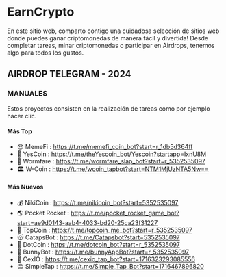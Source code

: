 # EarnCrypto
En este sitio web, comparto contigo una cuidadosa selección de sitios web donde puedes ganar criptomonedas de manera fácil y divertida! Desde completar tareas, minar criptomonedas o participar en Airdrops, tenemos algo para todos los gustos.

## AIRDROP TELEGRAM - 2024
### MANUALES
Estos proyectos consisten en la realización de tareas como por ejemplo hacer clic.

#### Más Top
- 😎 MemeFi : https://t.me/memefi_coin_bot?start=r_1db5d364ff
- 🏅 YesCoin : https://t.me/theYescoin_bot/Yescoin?startapp=IxnU8M
- 🐛 Wormfare : https://t.me/wormfare_slap_bot?start=r_5352535097
- 🏛 W-Coin : https://t.me/wcoin_tapbot?start=NTM1MjUzNTA5Nw==

#### Más Nuevos
- 💰 NikiCoin : https://t.me/nikicoin_bot?start=5352535097
- 🌎 Pocket Rocket : https://t.me/pocket_rocket_game_bot?start=ae9d0143-aab4-4033-bd20-25ca23f31227
- 💸 TopCoin : https://t.me/topcoin_me_bot?start=r_5352535097
- 😽 CatapsBot : https://t.me/Catapsbot?start=5352535097
- 🎯 DotCoin : https://t.me/dotcoin_bot?start=r_5352535097
- 🐇 BunnyBot : https://t.me/bunnyAppBot?start=r_5352535097
- 💈 CexIO : https://t.me/cexio_tap_bot?start=1716323293085556 
- 😊 SimpleTap : https://t.me/Simple_Tap_Bot?start=1716467896820
